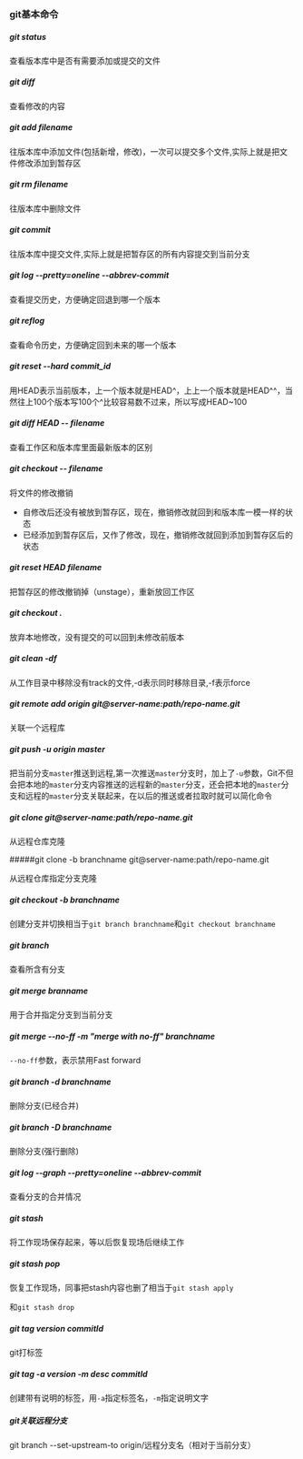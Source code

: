  ### git基本命令

#####  git status

查看版本库中是否有需要添加或提交的文件

##### git diff

查看修改的内容

##### git add filename

往版本库中添加文件(包括新增，修改)，一次可以提交多个文件,实际上就是把文件修改添加到暂存区

##### git rm filename

往版本库中删除文件

##### git commit

往版本库中提交文件,实际上就是把暂存区的所有内容提交到当前分支

##### git log  --pretty=oneline --abbrev-commit

查看提交历史，方便确定回退到哪一个版本

##### git reflog

查看命令历史，方便确定回到未来的哪一个版本

##### git reset --hard commit_id

用HEAD表示当前版本，上一个版本就是HEAD^，上上一个版本就是HEAD^^，当然往上100个版本写100个^比较容易数不过来，所以写成HEAD~100

##### git diff HEAD -- filename

查看工作区和版本库里面最新版本的区别

##### git checkout -- filename

将文件的修改撤销

+ 自修改后还没有被放到暂存区，现在，撤销修改就回到和版本库一模一样的状态
+ 已经添加到暂存区后，又作了修改，现在，撤销修改就回到添加到暂存区后的状态

##### git reset HEAD filename

把暂存区的修改撤销掉（unstage），重新放回工作区

##### git checkout .

放弃本地修改，没有提交的可以回到未修改前版本

##### git clean -df

从工作目录中移除没有track的文件,-d表示同时移除目录,-f表示force

##### git remote add origin git@server-name:path/repo-name.git

关联一个远程库

##### git push -u origin master

把当前分支`master`推送到远程,第一次推送`master`分支时，加上了`-u`参数，Git不但会把本地的`master`分支内容推送的远程新的`master`分支，还会把本地的`master`分支和远程的`master`分支关联起来，在以后的推送或者拉取时就可以简化命令

##### git clone git@server-name:path/repo-name.git

从远程仓库克隆

#####git clone -b branchname  git@server-name:path/repo-name.git

从远程仓库指定分支克隆

##### git checkout -b branchname

创建分支并切换相当于`git branch branchname`和`git checkout branchname`

##### git branch

查看所含有分支

##### git merge branname

用于合并指定分支到当前分支

##### git merge --no-ff -m "merge with no-ff" branchname

`--no-ff`参数，表示禁用Fast forward

#####  git branch -d branchname

删除分支(已经合并)

##### git branch -D branchname

删除分支(强行删除)

##### git log --graph --pretty=oneline --abbrev-commit

查看分支的合并情况

##### git stash

将工作现场保存起来，等以后恢复现场后继续工作

##### git stash pop

恢复工作现场，同事把stash内容也删了相当于`git stash apply`

和`git stash drop`

##### git tag version commitId

git打标签

 ##### git tag -a version -m desc commitId

创建带有说明的标签，用`-a`指定标签名，`-m`指定说明文字

##### git关联远程分支

git  branch	--set-upstream-to origin/远程分支名（相对于当前分支）



